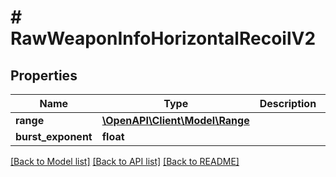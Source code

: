 # # RawWeaponInfoHorizontalRecoilV2

## Properties

Name | Type | Description | Notes
------------ | ------------- | ------------- | -------------
**range** | [**\OpenAPI\Client\Model\Range**](Range.md) |  | [optional]
**burst_exponent** | **float** |  | [optional]

[[Back to Model list]](../../README.md#models) [[Back to API list]](../../README.md#endpoints) [[Back to README]](../../README.md)
